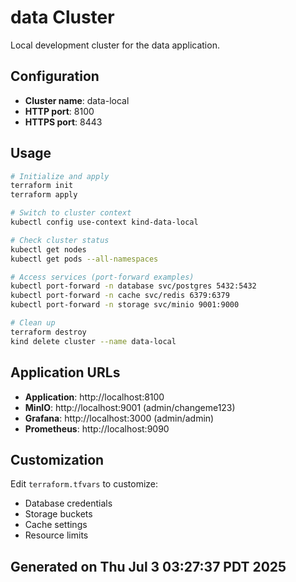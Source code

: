 # data Cluster

Local development cluster for the data application.

## Configuration

- **Cluster name**: data-local
- **HTTP port**: 8100
- **HTTPS port**: 8443

## Usage

```bash
# Initialize and apply
terraform init
terraform apply

# Switch to cluster context
kubectl config use-context kind-data-local

# Check cluster status
kubectl get nodes
kubectl get pods --all-namespaces

# Access services (port-forward examples)
kubectl port-forward -n database svc/postgres 5432:5432
kubectl port-forward -n cache svc/redis 6379:6379
kubectl port-forward -n storage svc/minio 9001:9000

# Clean up
terraform destroy
kind delete cluster --name data-local
```

## Application URLs

- **Application**: http://localhost:8100
- **MinIO**: http://localhost:9001 (admin/changeme123)
- **Grafana**: http://localhost:3000 (admin/admin)
- **Prometheus**: http://localhost:9090

## Customization

Edit `terraform.tfvars` to customize:
- Database credentials
- Storage buckets
- Cache settings
- Resource limits

## Generated on Thu Jul  3 03:27:37 PDT 2025
